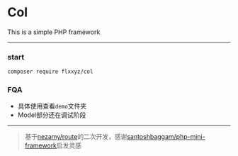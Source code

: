 # Col

This is a simple PHP framework

- - - -

### start
```bash
composer require flxxyz/col
```

### FQA
- 具体使用查看`demo`文件夹
- Model部分还在调试阶段

- - - -

> 基于[nezamy/route](https://github.com/nezamy/route)的二次开发，感谢[santoshbaggam/php-mini-framework](https://github.com/santoshbaggam/php-mini-framework)启发灵感
